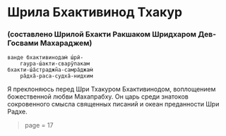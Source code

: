 # Шрила Бхактивинод Тхакур

### (составлено Шрилой Бхакти Ракшаком Шридхаром Дев-Госвами Махараджем)

    ванде бхактивинодам̇ ш́рӣ-
        гаура-ш́акти-сварӯпакам
    бхакти-ш́а̄страджн̃а-самра̄джам̇
        ра̄дха̄-раса-судха̄-нидхим

Я преклоняюсь перед Шри Тхакуром Бхактивинодом, воплощением божественной любви Махапрабху. Он царь среди знатоков сокровенного смысла священных писаний и океан преданности Шри Радхе.


> page = 17